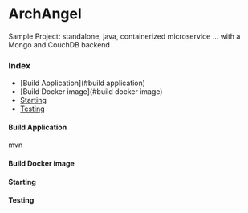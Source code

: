 # ArchAngel
Sample Project: standalone, java, containerized microservice ... with a Mongo and CouchDB backend

### Index
* [Build Application](#build application)
* [Build Docker image](#build docker image)
* [Starting](#starting)
* [Testing](#testing)

#### Build Application
mvn

#### Build Docker image

#### Starting

#### Testing



